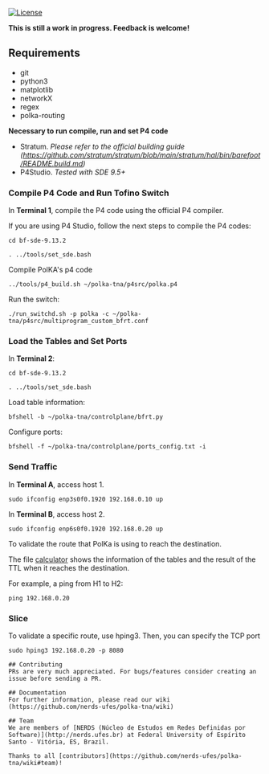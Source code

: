 [![License](https://img.shields.io/badge/License-Apache_2.0-blue.svg)](https://opensource.org/licenses/Apache-2.0)

**This is still a work in progress. Feedback is welcome!**

## Requirements

- git 
- python3
- matplotlib
- networkX
- regex
- polka-routing

**Necessary to run compile, run and set P4 code**

 - Stratum. *Please refer to the official building guide (https://github.com/stratum/stratum/blob/main/stratum/hal/bin/barefoot/README.build.md)*
 - P4Studio. *Tested with SDE 9.5+*

### Compile P4 Code and Run Tofino Switch

In **Terminal 1**, compile the P4 code using the official P4 compiler.

If you are using P4 Studio, follow the next steps to compile the P4 codes:

```
cd bf-sde-9.13.2
```
```
. ../tools/set_sde.bash
```
Compile PolKA's p4 code

```
../tools/p4_build.sh ~/polka-tna/p4src/polka.p4
```

Run the switch:

```
./run_switchd.sh -p polka -c ~/polka-tna/p4src/multiprogram_custom_bfrt.conf
```

### Load the Tables and Set Ports

In **Terminal 2**:
```
cd bf-sde-9.13.2
```
```
. ../tools/set_sde.bash
```
Load table information:
```
bfshell -b ~/polka-tna/controlplane/bfrt.py
```
Configure ports:
```
bfshell -f ~/polka-tna/controlplane/ports_config.txt -i
```

### Send Traffic

In **Terminal A**, access host 1.

```
sudo ifconfig enp3s0f0.1920 192.168.0.10 up
```

In **Terminal B**, access host 2.

```
sudo ifconfig enp6s0f0.1920 192.168.0.20 up

```

To validate the route that PolKa is using to reach the destination.

The file [calculator](https://docs.google.com/spreadsheets/d/19dWWfbyr4qZv1m4FIzHOO8c77znra906RL7u58ySk80/edit?usp=sharing) shows the information of the tables and the result of the TTL when it reaches the destination.

For example, a ping from H1 to H2:

```
ping 192.168.0.20
```

### Slice

To validate a specific route, use hping3. Then, you can specify the TCP port

```
sudo hping3 192.168.0.20 -p 8080

## Contributing
PRs are very much appreciated. For bugs/features consider creating an issue before sending a PR.

## Documentation
For further information, please read our wiki (https://github.com/nerds-ufes/polka-tna/wiki)

## Team
We are members of [NERDS (Núcleo de Estudos em Redes Definidas por Software)](http://nerds.ufes.br) at Federal University of Espírito Santo - Vitória, ES, Brazil.

Thanks to all [contributors](https://github.com/nerds-ufes/polka-tna/wiki#team)!
